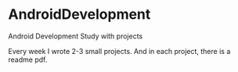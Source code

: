 # AndroidDevelopment
Android Development Study with projects

Every week I wrote 2-3 small projects. And in each project, there is a readme pdf.
